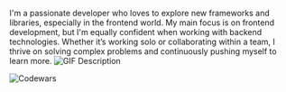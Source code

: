 
I'm a passionate developer who loves to explore new frameworks and libraries, especially in the frontend world. My main focus is on frontend development, but I'm equally confident when working with backend technologies. Whether it’s working solo or collaborating within a team, I thrive on solving complex problems and continuously pushing myself to learn more.
![GIF Description](https://media.giphy.com/media/1u01IRKm3cKUH4GU1U/giphy.gif)

![Codewars](https://www.codewars.com/users/Nilshanssonmeng/badges/large)
